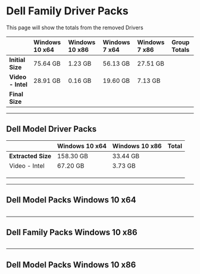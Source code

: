 # Dell Family Driver Packs

This page will show the totals from the removed Drivers

|  | **Windows 10 x64** | **Windows 10 x86** | **Windows 7 x64** | **Windows 7 x86** | **Group Totals** |
| :--- | :--- | :--- | :--- | :--- | :--- |
| **Initial Size** | 75.64 GB | 1.23 GB | 56.13 GB | 27.51 GB |  |
| **Video - Intel** | 28.91 GB | 0.16 GB | 19.60 GB | 7.13 GB |  |
| **Final  Size** |  |  |  |  |  |

---

## Dell Model Driver Packs

|  | **Windows 10 x64** | **Windows 10 x86** | **Total** |
| :--- | :--- | :--- | :--- |
| **Extracted Size** | 158.30 GB | 33.44 GB |  |
| Video - Intel | 67.20 GB | 3.73 GB |  |
|  |  |  |  |
|  |  |  |  |
|  |  |  |  |

---

## Dell Model Packs Windows 10 x64

```

```

---

## Dell Family Packs Windows 10 x86

```

```

---

## Dell Model Packs Windows 10 x86

```

```




